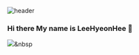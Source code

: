 ![header](https://capsule-render.vercel.app/api?type=slice&color=auto&height=300&selection=header&text=LeeHyeonHee&fontSize=90)

### Hi there My name is LeeHyeonHee 👋

<!--
**LeeHyeonHee/LeeHyeonHee** is a ✨ _special_ ✨ repository because its `README.md` (this file) appears on your GitHub profile.

Here are some ideas to get you started:

- 🔭 I’m currently working on ...
- 🌱 I’m currently learning ...
- 👯 I’m looking to collaborate on ...
- 🤔 I’m looking for help with ...
- 💬 Ask me about ...
- 📫 How to reach me: ...
- 😄 Pronouns: ...
- ⚡ Fun fact: ...
-->


<img src="https://img.shields.io/badge/Python-3766AB?style=flat-square&logo=FutureLearn&logoColor=white"/></a>&nbsp 
